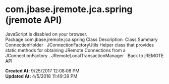# com.jbase.jremote.jca.spring (jremote API)

JavaScript is disabled on your browser. Package com.jbase.jremote.jca.spring Class Description  Class Summary    ConnectionHolder   JConnectionFactoryUtils Helper class that provides static methods for obtaining JRemote Connections from a JConnectionFactory . JRemoteLocalTransactionManager   Back to jREMOTE API  

**Created At:** 9/25/2017 12:08:08 PM  
**Updated At:** 4/5/2018 11:49:39 PM  

